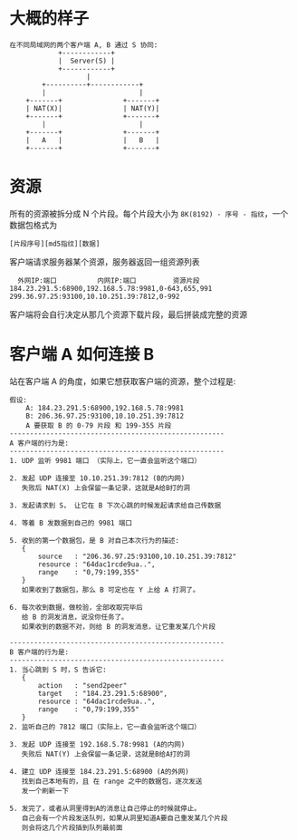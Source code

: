 # 大概的样子

```
在不同局域网的两个客户端 A, B 通过 S 协同:
            +------------+
            |  Server(S) |
            +------------+
                   |
        +----------+------------+
        |                       |
    +-------+               +-------+
    | NAT(X)|               | NAT(Y)|
    +-------+               +-------+
        |                       |
    +-------+               +-------+
    |   A   |               |   B   |
    +-------+               +-------+
```

# 资源

所有的资源被拆分成 N 个片段。每个片段大小为 `8K(8192) - 序号 - 指纹`，一个数据包格式为

    [片段序号][md5指纹][数据]

客户端请求服务器某个资源，服务器返回一组资源列表

      外网IP:端口          内网IP:端口         资源片段
    184.23.291.5:68900,192.168.5.78:9981,0-643,655,991
    299.36.97.25:93100,10.10.251.39:7812,0-992

客户端将会自行决定从那几个资源下载片段，最后拼装成完整的资源

# 客户端 A 如何连接 B

站在客户端 A 的角度，如果它想获取客户端的资源，整个过程是:

```
假设:
    A: 184.23.291.5:68900,192.168.5.78:9981
    B: 206.36.97.25:93100,10.10.251.39:7812
    A 要获取 B 的 0-79 片段 和 199-355 片段
-----------------------------------------------------
A 客户端的行为是:
-----------------------------------------------------
1. UDP 监听 9981 端口 （实际上，它一直会监听这个端口）

2. 发起 UDP 连接至 10.10.251.39:7812 (B的内网)
   失败后 NAT(X) 上会保留一条记录，这就是A给B打的洞

3. 发起请求到 S， 让它在 B 下次心跳的时候发起请求给自己传数据

4. 等着 B 发数据到自己的 9981 端口

5. 收到的第一个数据包，是 B 对自己本次行为的描述:
   {
       source   : "206.36.97.25:93100,10.10.251.39:7812"
       resource : "64dac1rcde9ua..",
       range    : "0,79:199,355"
   }
   如果收到了数据包，那么 B 可定也在 Y 上给 A 打洞了。

6. 每次收到数据，做校验，全部收取完毕后
   给 B 的洞发消息，说没你任务了。
   如果收到的数据不对，则给 B 的洞发消息，让它重发某几个片段

-----------------------------------------------------
B 客户端的行为是:
-----------------------------------------------------
1. 当心跳到 S 时，S 告诉它:
   {
       action   : "send2peer"
       target   : "184.23.291.5:68900",
       resource : "64dac1rcde9ua..",
       range    : "0,79:199,355"
   }
2. 监听自己的 7812 端口（实际上，它一直会监听这个端口）

3. 发起 UDP 连接至 192.168.5.78:9981 (A的内网)
   失败后 NAT(Y) 上会保留一条记录，这就是B给A打的洞

4. 建立 UDP 连接至 184.23.291.5:68900 (A的外网)
   找到自己本地有的，且 在 range 之中的数据包，逐次发送
   发一个刷新一下

5. 发完了，或者从洞里得到A的消息让自己停止的时候就停止。
   自己会有一个片段发送队列，如果从洞里知道A要自己重发某几个片段
   则会将这几个片段插到队列最前面
```
